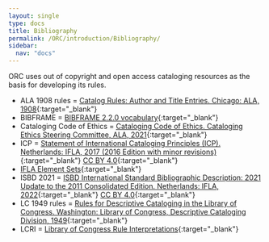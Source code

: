 ```yaml
---
layout: single
type: docs
title: Bibliography
permalink: /ORC/introduction/Bibliography/
sidebar:
  nav: "docs"
---
```


ORC uses out of copyright and open access cataloging resources as the basis for developing its rules.

* ALA 1908 rules = [Catalog Rules: Author and Title Entries. Chicago: ALA, 1908](https://babel.hathitrust.org/cgi/pt?id=mdp.39015033881775&view=1up&seq=5){:target="_blank"}
* BIBFRAME = [BIBFRAME 2.2.0 vocabulary](https://id.loc.gov/ontologies/bibframe.html){:target="_blank"}
* Cataloging Code of Ethics = [Cataloging Code of Ethics. Cataloging Ethics Steering Committee, ALA, 2021](https://alair.ala.org/server/api/core/bitstreams/9923a196-d345-4244-a07c-19450965f167/content){:target="_blank"}
* ICP = [Statement of International Cataloging Principles (ICP). Netherlands: IFLA, 2017 (2016 Edition with minor revisions)](https://www.ifla.org/wp-content/uploads/2019/05/assets/cataloguing/icp/icp_2016-en.pdf){:target="_blank"} [CC BY 4.0](https://creativecommons.org/licenses/by/4.0/){:target="_blank"}
* [IFLA Element Sets](https://www.iflastandards.info/isbd/elements){:target="_blank"}
* ISBD 2021 = [ISBD International Standard Bibliographic Description: 2021 Update to the 2011 Consolidated Edition. Netherlands: IFLA, 2022](https://repository.ifla.org/server/api/core/bitstreams/202c522c-82e9-41ae-ab7c-d7227070142c/content){:target="_blank"} [CC BY 4.0](https://creativecommons.org/licenses/by/4.0/){:target="_blank"}
* LC 1949 rules = [Rules for Descriptive Cataloging in the Library of Congress. Washington: Library of Congress, Descriptive Cataloging Division, 1949](https://babel.hathitrust.org/cgi/pt?id=mdp.39015030341799&view=1up&seq=7){:target="_blank"}
* LCRI = [Library of Congress Rule Interpretations](https://www.loc.gov/cds/PDFdownloads/csb/CSB_113.pdf){:target="_blank"}
